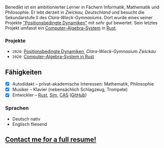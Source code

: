 Benedikt ist ein ambitionierter Lerner in Fächern Informatik, Mathematik und Philosophie. Er lebt derzeit in _Zwickau, Deutschland_ und besucht die Sekundarstufe II des _Clara-Wieck-Gymnasiums_. Dort wurde eines seiner Projekte ["Positionsbedingte Dynamiken"](https://github.com/m4dh0rs3/PBD) mit _sehr gut_ bewertet. Sein letztes Projekt umfasst ein [Computer–Algebra–System](https://github.com/m4dh0rs3/cas) in [Rust](https://rust-lang.com).

### Projekte

- `2020`: [Positionsbedingte Dynamiken](https://github.com/m4dh0rs3/PBD), _Clara-Wieck-Gymnasium Zwickau_
- `2020`: [Computer–Algebra–System in Rust](https://github.com/m4dh0rs3/cas)

## Fähigkeiten

- [X] Autodidakt – privat-akademische Interessen: Mathematik, Philosophie
- [X] Musiker – Klavier (nebensächlich Schlagzeug, Trompete)
- [X] Entwickler – [Rust](https://rust-lang.org), [Sim](https://github.com/m4dh0rs3/PBD), [CAS](https://github.com/m4dh0rs3/cas) ([GitHub](https://github.com/m4dh0rs3))

### Sprachen

- Deutsch nativ
- Englisch fliesend

## [Contact me for a full resume!](mailto:schoeps.benedikt@gmail.com)